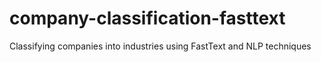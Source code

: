 # company-classification-fasttext
Classifying companies into industries using FastText and NLP techniques
